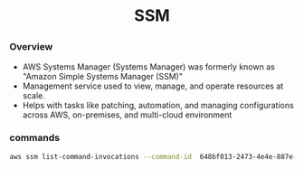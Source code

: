 <h1 style="text-align:center;"> SSM </p>

### Overview

- AWS Systems Manager (Systems Manager) was formerly known as "Amazon Simple Systems Manager (SSM)"
- Management service used to view, manage, and operate resources at scale.
- Helps with tasks like patching, automation, and managing configurations across AWS, on-premises, and multi-cloud environment

### commands

```bash
aws ssm list-command-invocations --command-id  648bf013-2473-4e4e-887e-079780b524ad   --details
```
